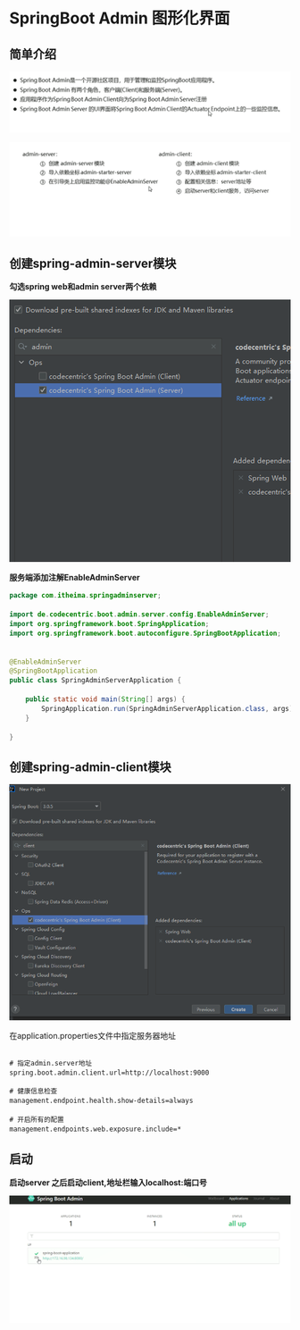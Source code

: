 # SpringBoot  Admin 图形化界面


## 简单介绍

![图 1](../images/296ad2badf1c7be43d2eba562df127b2e31e2c8e50ee2e8f8fea2e4af9d15b7a.png)  


![图 2](../images/d2cf7202a8aa5cc4ec4946680ebcebb257c2687f8f42c60286dc552e8007e20e.png)  


## 创建spring-admin-server模块

**勾选spring web和admin server两个依赖**

![图 3](../images/85d8f62b58153301145d7f4a74035159540c797347f6d81acadaa6cf00ff1bb7.png)  

**服务端添加注解EnableAdminServer**

```java
package com.itheima.springadminserver;

import de.codecentric.boot.admin.server.config.EnableAdminServer;
import org.springframework.boot.SpringApplication;
import org.springframework.boot.autoconfigure.SpringBootApplication;


@EnableAdminServer
@SpringBootApplication
public class SpringAdminServerApplication {

    public static void main(String[] args) {
        SpringApplication.run(SpringAdminServerApplication.class, args);
    }

}

```


## 创建spring-admin-client模块

![图 4](../images/aad743f748deb0e6107d34336d75c90fbc3535c935fe4440170d0d224d8df56b.png)  

在application.properties文件中指定服务器地址


```xml

# 指定admin.server地址
spring.boot.admin.client.url=http://localhost:9000

# 健康信息检查
management.endpoint.health.show-details=always

# 开启所有的配置
management.endpoints.web.exposure.include=*
```


## 启动


**启动server 之后启动client,地址栏输入localhost:端口号**

![图 5](../images/2694efe3305a371606d803d153b8e23bfe2e296eb365bf721ada61178d527908.png)  

